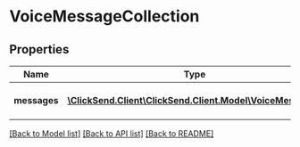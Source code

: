 # VoiceMessageCollection

## Properties
Name | Type | Description | Notes
------------ | ------------- | ------------- | -------------
**messages** | [**\ClickSend.Client\ClickSend.Client.Model\VoiceMessage[]**](VoiceMessage.md) | Array of VoiceMessage items | 

[[Back to Model list]](../README.md#documentation-for-models) [[Back to API list]](../README.md#documentation-for-api-endpoints) [[Back to README]](../README.md)


